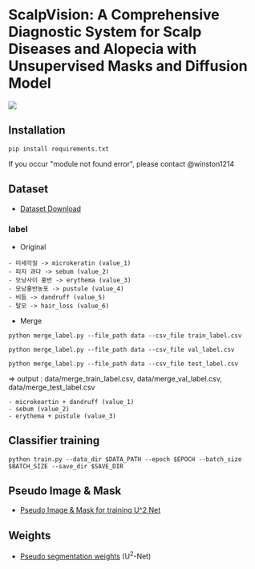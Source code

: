 # ScalpVision: A Comprehensive Diagnostic System for Scalp Diseases and Alopecia with Unsupervised Masks and Diffusion Model
<img src='https://github.com/winston1214/TALMO/blob/master/picture/ScalpVision.png'></img>

## Installation
```
pip install requirements.txt
```
If you occur "module not found error", please contact @winston1214

## Dataset

- <a href='https://aihub.or.kr/aihubdata/data/view.do?currMenu=&topMenu=&aihubDataSe=realm&dataSetSn=216'>Dataset Download</a>

### label
- Original
```
- 미세각질 -> microkeratin (value_1)
- 피지 과다 -> sebum (value_2)
- 모낭사이 홍반 -> erythema (value_3)
- 모낭홍반농포 -> pustule (value_4)
- 비듬 -> dandruff (value_5)
- 탈모 -> hair_loss (value_6)
```
- Merge

```python merge_label.py --file_path data --csv_file train_label.csv```

```python merge_label.py --file_path data --csv_file val_label.csv```

```python merge_label.py --file_path data --csv_file test_label.csv```

=> output : data/merge_train_label.csv, data/merge_val_label.csv, data/merge_test_label.csv
```
- microkeartin + dandruff (value_1)
- sebum (value_2)
- erythema + pustule (value_3)
```

## Classifier training
```
python train.py --data_dir $DATA_PATH --epoch $EPOCH --batch_size $BATCH_SIZE --save_dir $SAVE_DIR
```

## Pseudo Image & Mask
- <a href='https://drive.google.com/file/d/1GKpF2Z4Q74_inqkR91z5oW2tnK1x9hwN/view?usp=drive_link'>Pseudo Image & Mask for training U^2 Net</a>

## Weights
- <a href='https://drive.google.com/file/d/11ISRNPL4K1kF7AS3Xy8-mDG9JDImWMhb/view?usp=drive_link'>Pseudo segmentation weights</a> ($\text{U}^{2}$-Net)

